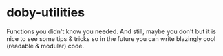 # doby-utilities

Functions you didn't know you needed. And still, maybe you don't but it is nice to see some tips & tricks so in the future you can write blazingly cool (readable & modular) code.
